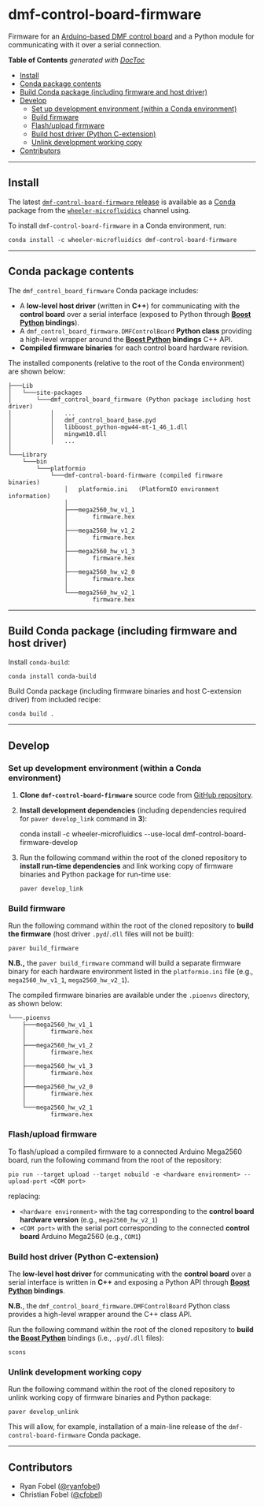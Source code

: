 dmf-control-board-firmware
==========================

Firmware for an [Arduino-based DMF control board][1] and a Python module for
communicating with it over a serial connection.

<!-- START doctoc generated TOC please keep comment here to allow auto update -->
<!-- DON'T EDIT THIS SECTION, INSTEAD RE-RUN doctoc TO UPDATE -->
**Table of Contents**  *generated with [DocToc](https://github.com/thlorenz/doctoc)*

- [Install](#install)
- [Conda package contents](#conda-package-contents)
- [Build Conda package (including firmware and host driver)](#build-conda-package-including-firmware-and-host-driver)
- [Develop](#develop)
  - [Set up development environment (within a Conda environment)](#set-up-development-environment-within-a-conda-environment)
  - [Build firmware](#build-firmware)
  - [Flash/upload firmware](#flashupload-firmware)
  - [Build host driver (Python C-extension)](#build-host-driver-python-c-extension)
  - [Unlink development working copy](#unlink-development-working-copy)
- [Contributors](#contributors)

<!-- END doctoc generated TOC please keep comment here to allow auto update -->

-------------------------------------------------------------------------------

Install
-------

The latest [`dmf-control-board-firmware` release][3] is available as a
[Conda][2] package from the [`wheeler-microfluidics`][4] channel using.

To install `dmf-control-board-firmware` in a Conda environment, run:

    conda install -c wheeler-microfluidics dmf-control-board-firmware

-------------------------------------------------------------------------------

Conda package contents
----------------------

The `dmf_control_board_firmware` Conda package includes:

 - A **low-level host driver** (written in **C++**) for communicating with the
   **control board** over a serial interface (exposed to Python through
   **[Boost Python][6] bindings**).
 - A `dmf_control_board_firmware.DMFControlBoard` **Python class** providing a
   high-level wrapper around the **[Boost Python][6] bindings** C++ API.
 - **Compiled firmware binaries** for each control board hardware revision.

The installed components (relative to the root of the Conda environment) are
shown below:

    ├───Lib
    │   └───site-packages
    │       └───dmf_control_board_firmware (Python package including host driver)
    │           │   ...
    │           │   dmf_control_board_base.pyd
    │           │   libboost_python-mgw44-mt-1_46_1.dll
    │           │   mingwm10.dll
    │           │   ...
    │
    └───Library
        └───bin
            └───platformio
                └───dmf-control-board-firmware (compiled firmware binaries)
                    │   platformio.ini   (PlatformIO environment information)
                    │
                    ├───mega2560_hw_v1_1
                    │       firmware.hex
                    │
                    ├───mega2560_hw_v1_2
                    │       firmware.hex
                    │
                    ├───mega2560_hw_v1_3
                    │       firmware.hex
                    │
                    ├───mega2560_hw_v2_0
                    │       firmware.hex
                    │
                    └───mega2560_hw_v2_1
                            firmware.hex

-------------------------------------------------------------------------------

Build Conda package (including firmware and host driver)
--------------------------------------------------------

Install `conda-build`:

    conda install conda-build

Build Conda package (including firmware binaries and host C-extension driver)
from included recipe:

    conda build .

-------------------------------------------------------------------------------

Develop
-------

### Set up development environment (within a Conda environment) ###

 1. **Clone `dmf-control-board-firmware`** source code from [GitHub repository][5].
 2. **Install development dependencies** (including dependencies required for
    `paver develop_link` command in **3**):

    conda install -c wheeler-microfluidics --use-local dmf-control-board-firmware-develop

 3. Run the following command within the root of the cloned repository to
    **install run-time dependencies** and link working copy of firmware
    binaries and Python package for run-time use:

        paver develop_link

### Build firmware ###

Run the following command within the root of the cloned repository to **build
the firmware** (host driver `.pyd`/`.dll` files will not be built):

    paver build_firmware

**N.B.,** the `paver build_firmware` command will build a separate firmware
binary for each hardware environment listed in the `platformio.ini` file (e.g.,
`mega2560_hw_v1_1`, `mega2560_hw_v2_1`).

The compiled firmware binaries are available under the `.pioenvs` directory, as
shown below:

    └───.pioenvs
        ├───mega2560_hw_v1_1
        │       firmware.hex
        │
        ├───mega2560_hw_v1_2
        │       firmware.hex
        │
        ├───mega2560_hw_v1_3
        │       firmware.hex
        │
        ├───mega2560_hw_v2_0
        │       firmware.hex
        │
        └───mega2560_hw_v2_1
                firmware.hex

### Flash/upload firmware ###

To flash/upload a compiled firmware to a connected Arduino Mega2560 board, run
the following command from the root of the repository:

    pio run --target upload --target nobuild -e <hardware environment> --upload-port <COM port>

replacing:

 - `<hardware environment>` with the tag corresponding to the **control board
   hardware version** (e.g., `mega2560_hw_v2_1`)
 - `<COM port>` with the serial port corresponding to the connected **control
   board** Arduino Mega2560 (e.g., `COM1`)

### Build host driver (Python C-extension) ###

The **low-level host driver** for communicating with the **control board** over a
serial interface is written in **C++** and exposing a Python API through
**[Boost Python][6] bindings**.

**N.B.**, the `dmf_control_board_firmware.DMFControlBoard` Python class
provides a high-level wrapper around the C++ class API.

Run the following command within the root of the cloned repository to **build
the [Boost Python][6]** bindings (i.e., `.pyd`/`.dll` files):

    scons

### Unlink development working copy ###

Run the following command within the root of the cloned repository to unlink
working copy of firmware binaries and Python package:

    paver develop_unlink

This will allow, for example, installation of a main-line release of the
`dmf-control-board-firmware` Conda package.

-------------------------------------------------------------------------------

Contributors
------------

 - Ryan Fobel ([@ryanfobel](https://github.com/ryanfobel))
 - Christian Fobel ([@cfobel](https://github.com/cfobel))


[1]: http://microfluidics.utoronto.ca/trac/dropbot/wiki/ControlBoard
[2]: https://github.com/conda/conda
[3]: https://anaconda.org/wheeler-microfluidics/dmf-control-board-firmware
[4]: https://anaconda.org/wheeler-microfluidics
[5]: https://github.com/wheeler-microfluidics/dmf-control-board-firmware
[6]: https://wiki.python.org/moin/boost.python/GettingStarted
